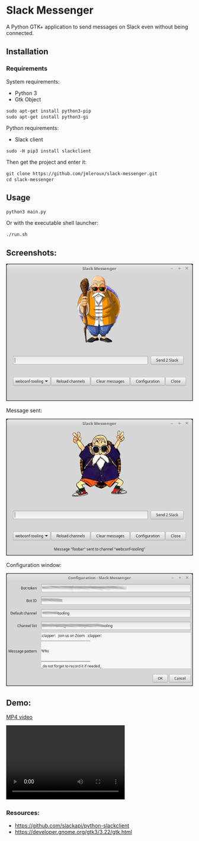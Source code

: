 # Slack Messenger

A Python GTK+ application to send messages on Slack even without being connected.

## Installation

### Requirements

System requirements:

* Python 3
* Gtk Object

```
sudo apt-get install python3-pip
sudo apt-get install python3-gi
```

Python requirements:

* Slack client

```
sudo -H pip3 install slackclient
```

Then get the project and enter it:

```
git clone https://github.com/jmleroux/slack-messenger.git
cd slack-messenger
```

## Usage

```
python3 main.py
```

Or with the executable shell launcher:

```
./run.sh
```

## Screenshots:

![Start](doc/img/start.png)

Message sent:

![Sent](doc/img/sent_to_channel.png)

Configuration window:

![Sent](doc/img/configuration.png)

## Demo:

[MP4 video](doc/demo.mp4)

<video src="doc/demo.mp4" width="320" height="200" controls preload></video>

### Resources:

* https://github.com/slackapi/python-slackclient
* https://developer.gnome.org/gtk3/3.22/gtk.html
